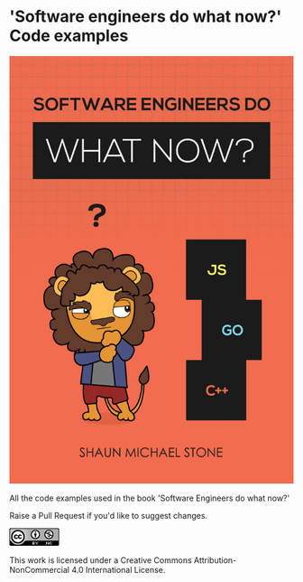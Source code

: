 # 'Software engineers do what now?' Code examples

![Front cover of book](assets/front-cover.jpg)

All the code examples used in the book 'Software Engineers do what now?'

Raise a Pull Request if you'd like to suggest changes.

![Creative commons license](assets/88x31.png)

This work is licensed under a Creative Commons Attribution-NonCommercial 4.0 International License.
